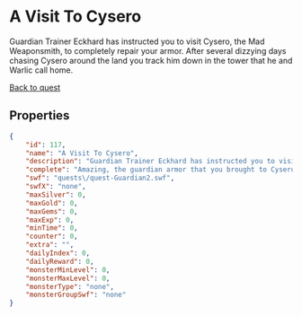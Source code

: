 # A Visit To Cysero

Guardian Trainer Eckhard has instructed you to visit Cysero, the Mad Weaponsmith, to completely repair your armor. After several dizzying days chasing Cysero around the land you track him down in the tower that he and Warlic call home.

[Back to quest](../quests.md)

## Properties

```json
{
    "id": 117,
    "name": "A Visit To Cysero",
    "description": "Guardian Trainer Eckhard has instructed you to visit Cysero, the Mad Weaponsmith, to completely repair your armor. After several dizzying days chasing Cysero around the land you track him down in the tower that he and Warlic call home.",
    "complete": "Amazing, the guardian armor that you brought to Cysero looks as good as new. Every chink , dent and scratch has vanished!",
    "swf": "quests\/quest-Guardian2.swf",
    "swfX": "none",
    "maxSilver": 0,
    "maxGold": 0,
    "maxGems": 0,
    "maxExp": 0,
    "minTime": 0,
    "counter": 0,
    "extra": "",
    "dailyIndex": 0,
    "dailyReward": 0,
    "monsterMinLevel": 0,
    "monsterMaxLevel": 0,
    "monsterType": "none",
    "monsterGroupSwf": "none"
}
```

